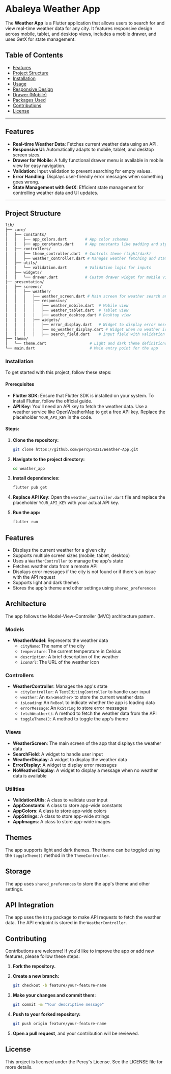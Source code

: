 # Abaleya Weather App

The **Weather App** is a Flutter application that allows users to search for and view real-time weather data for any city. It features responsive design across mobile, tablet, and desktop views, includes a mobile drawer, and uses GetX for state management.

## Table of Contents

- [Features](#features)
- [Project Structure](#project-structure)
- [Installation](#installation)
- [Usage](#usage)
- [Responsive Design](#responsive-design)
- [Drawer (Mobile)](#drawer-mobile)
- [Packages Used](#packages-used)
- [Contributions](#contributions)
- [License](#license)

---

## Features

- **Real-time Weather Data**: Fetches current weather data using an API.
- **Responsive UI**: Automatically adapts to mobile, tablet, and desktop screen sizes.
- **Drawer for Mobile**: A fully functional drawer menu is available in mobile view for easy navigation.
- **Validation**: Input validation to prevent searching for empty values.
- **Error Handling**: Displays user-friendly error messages when something goes wrong.
- **State Management with GetX**: Efficient state management for controlling weather data and UI updates.

---

## Project Structure

```bash
lib/
├── core/
│   ├── constants/
│   │   ├── app_colors.dart        # App color schemes
│   │   ├── app_constants.dart     # App constants like padding and styles
│   ├── controllers/
│   │   ├── theme_controller.dart  # Controls theme (light/dark)
│   │   ├── weather_controller.dart # Manages weather fetching and states
│   ├── utils/
│   │   └── validation.dart        # Validation logic for inputs
│   ├── widgets/
│   │   └── drawer.dart            # Custom drawer widget for mobile view
├── presentation/
│   ├── screens/
│   │   ├── weather/
│   │   │   ├── weather_screen.dart # Main screen for weather search and display
│   │   │   ├── responsive/
│   │   │   │   ├── weather_mobile.dart  # Mobile view
│   │   │   │   ├── weather_tablet.dart  # Tablet view
│   │   │   │   ├── weather_desktop.dart # Desktop view
│   │   │   ├── widgets/
│   │   │   │   ├── error_display.dart   # Widget to display error messages
│   │   │   │   ├── no_weather_display.dart # Widget when no weather is displayed
│   │   │   │   ├── search_field.dart    # Input field with validation and search
├── theme/
│   └── theme.dart                   # Light and dark theme definitions
└── main.dart                        # Main entry point for the app

  ```


### Installation

To get started with this project, follow these steps:

#### Prerequisites

- **Flutter SDK**: Ensure that Flutter SDK is installed on your system. To install Flutter, follow the official guide.
- **API Key**: You'll need an API key to fetch the weather data. Use a weather service like OpenWeatherMap to get a free API key. Replace the placeholder `YOUR_API_KEY` in the code.

#### Steps:

1. **Clone the repository:**

    ```bash
    git clone https://github.com/percy54321/Weather-App.git
    ```

2. **Navigate to the project directory:**

    ```bash
    cd weather_app
    ```

3. **Install dependencies:**

    ```bash
    flutter pub get
    ```

4. **Replace API Key**: Open the `weather_controller.dart` file and replace the placeholder `YOUR_API_KEY` with your actual API key.

5. **Run the app:**

    ```bash
    flutter run
    ```

## Features

- Displays the current weather for a given city
- Supports multiple screen sizes (mobile, tablet, desktop)
- Uses a `WeatherController` to manage the app's state
- Fetches weather data from a remote API
- Displays error messages if the city is not found or if there's an issue with the API request
- Supports light and dark themes
- Stores the app's theme and other settings using `shared_preferences`

## Architecture

The app follows the Model-View-Controller (MVC) architecture pattern.

### Models

- **WeatherModel**: Represents the weather data
  - `cityName`: The name of the city
  - `temperature`: The current temperature in Celsius
  - `description`: A brief description of the weather
  - `iconUrl`: The URL of the weather icon

### Controllers

- **WeatherController**: Manages the app's state
  - `cityController`: A `TextEditingController` to handle user input
  - `weather`: An `Rxn<Weather>` to store the current weather data
  - `isLoading`: An `RxBool` to indicate whether the app is loading data
  - `errorMessage`: An `RxString` to store error messages
  - `fetchWeather()`: A method to fetch the weather data from the API
  - `toggleTheme()`: A method to toggle the app's theme

### Views

- **WeatherScreen**: The main screen of the app that displays the weather data
- **SearchField**: A widget to handle user input
- **WeatherDisplay**: A widget to display the weather data
- **ErrorDisplay**: A widget to display error messages
- **NoWeatherDisplay**: A widget to display a message when no weather data is available

### Utilities

- **ValidationUtils**: A class to validate user input
- **AppConstants**: A class to store app-wide constants
- **AppColors**: A class to store app-wide colors
- **AppStrings**: A class to store app-wide strings
- **AppImages**: A class to store app-wide images

## Themes

The app supports light and dark themes. The theme can be toggled using the `toggleTheme()` method in the `ThemeController`.

## Storage

The app uses `shared_preferences` to store the app's theme and other settings.

## API Integration

The app uses the `http` package to make API requests to fetch the weather data. The API endpoint is stored in the `WeatherController`.

## Contributing

Contributions are welcome! If you'd like to improve the app or add new features, please follow these steps:

1. **Fork the repository.**

2. **Create a new branch:**

    ```bash
    git checkout -b feature/your-feature-name
    ```

3. **Make your changes and commit them:**

    ```bash
    git commit -m "Your descriptive message"
    ```

4. **Push to your forked repository:**

    ```bash
    git push origin feature/your-feature-name
    ```

5. **Open a pull request**, and your contribution will be reviewed.

## License

This project is licensed under the Percy's License. See the LICENSE file for more details.



